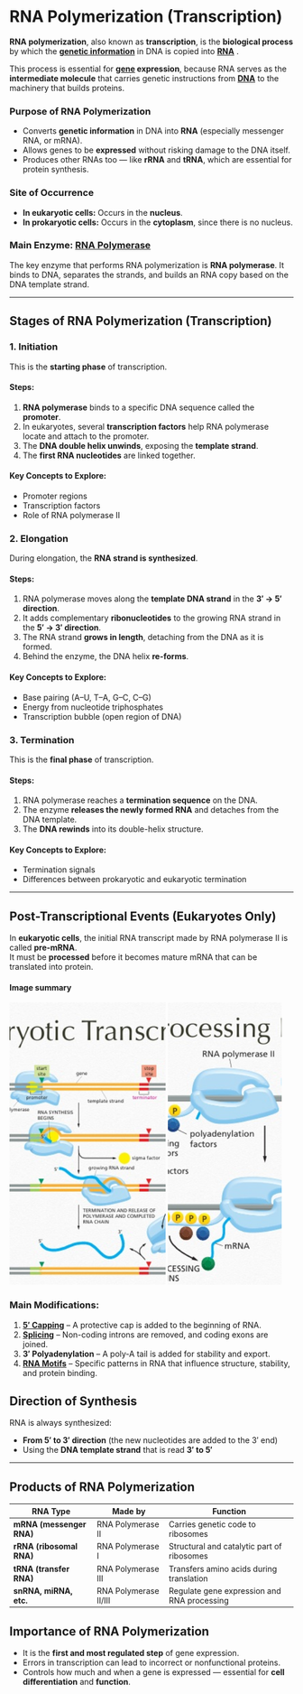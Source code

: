 # RNA Polymerization (Transcription)

**RNA polymerization**, also known as **transcription**, is the **biological process** by which the **[genetic information](./gene.md)** in DNA is copied into **[RNA](./rna.md)** .  

This process is essential for **[gene](./gene.md)  expression**, because RNA serves as the **intermediate molecule** that carries genetic instructions from **[DNA](./dna.md)** to the machinery that builds proteins.

### Purpose of RNA Polymerization
- Converts **genetic information** in DNA into **RNA** (especially messenger RNA, or mRNA).
- Allows genes to be **expressed** without risking damage to the DNA itself.
- Produces other RNAs too — like **rRNA** and **tRNA**, which are essential for protein synthesis.

### Site of Occurrence
- **In eukaryotic cells:** Occurs in the **nucleus**.
- **In prokaryotic cells:** Occurs in the **cytoplasm**, since there is no nucleus.

### Main Enzyme: **[RNA Polymerase](./rna-topic.md#4-rna-polymerase)**
The key enzyme that performs RNA polymerization is **RNA polymerase**.
It binds to DNA, separates the strands, and builds an RNA copy based on the DNA template strand.

---

## Stages of RNA Polymerization (Transcription)

### 1. Initiation
This is the **starting phase** of transcription.

#### Steps:
1. **RNA polymerase** binds to a specific DNA sequence called the **promoter**.
2. In eukaryotes, several **transcription factors** help RNA polymerase locate and attach to the promoter.
3. The **DNA double helix unwinds**, exposing the **template strand**.
4. The **first RNA nucleotides** are linked together.

#### Key Concepts to Explore:
- Promoter regions  
- Transcription factors  
- Role of RNA polymerase II  


### 2. Elongation
During elongation, the **RNA strand is synthesized**.

#### Steps:
1. RNA polymerase moves along the **template DNA strand** in the **3′ → 5′ direction**.
2. It adds complementary **ribonucleotides** to the growing RNA strand in the **5′ → 3′ direction**.
3. The RNA strand **grows in length**, detaching from the DNA as it is formed.
4. Behind the enzyme, the DNA helix **re-forms**.

#### Key Concepts to Explore:
- Base pairing (A–U, T–A, G–C, C–G)  
- Energy from nucleotide triphosphates  
- Transcription bubble (open region of DNA)

### 3. Termination
This is the **final phase** of transcription.

#### Steps:
1. RNA polymerase reaches a **termination sequence** on the DNA.
2. The enzyme **releases the newly formed RNA** and detaches from the DNA template.
3. The **DNA rewinds** into its double-helix structure.

#### Key Concepts to Explore:
- Termination signals  
- Differences between prokaryotic and eukaryotic termination  

---

## Post-Transcriptional Events (Eukaryotes Only)
In **eukaryotic cells**, the initial RNA transcript made by RNA polymerase II is called **pre-mRNA**.  
It must be **processed** before it becomes mature mRNA that can be translated into protein.

#### Image summary
<p align="start">
      <img src="/img/rna-trans.jpg" alt="Image 1" style="width:55%; height:500px; object-fit:cover;">
    <img src="/img/rna-processing-proteins.jpg" alt="Image 1" style="width:40%; height:500px; object-fit:cover;">
</p>

### Main Modifications:
1. **[5′ Capping](./rna-topic.md#1-the-5-cap-five-prime-cap)** – A protective cap is added to the beginning of RNA.  
2. **[Splicing](./rna-topic.md#3-rna-splicing)** – Non-coding introns are removed, and coding exons are joined.  
3. **3′ Polyadenylation** – A poly-A tail is added for stability and export.  
4. **[RNA Motifs](./rna-topic.md#2-rna-motifs)** – Specific patterns in RNA that influence structure, stability, and protein binding.  

## Direction of Synthesis
RNA is always synthesized:
- **From 5′ to 3′ direction** (the new nucleotides are added to the 3′ end)
- Using the **DNA template strand** that is read **3′ to 5′**

---

## Products of RNA Polymerization

| RNA Type | Made by | Function |
|-----------|----------|-----------|
| **mRNA (messenger RNA)** | RNA Polymerase II | Carries genetic code to ribosomes |
| **rRNA (ribosomal RNA)** | RNA Polymerase I | Structural and catalytic part of ribosomes |
| **tRNA (transfer RNA)** | RNA Polymerase III | Transfers amino acids during translation |
| **snRNA, miRNA, etc.** | RNA Polymerase II/III | Regulate gene expression and RNA processing |


## Importance of RNA Polymerization
- It is the **first and most regulated step** of gene expression.
- Errors in transcription can lead to incorrect or nonfunctional proteins.
- Controls how much and when a gene is expressed — essential for **cell differentiation** and **function**.
